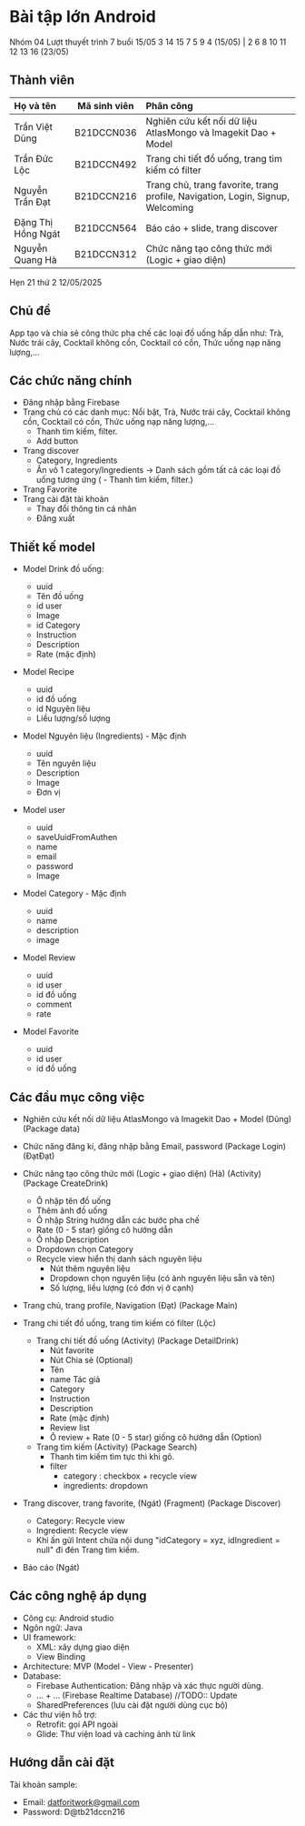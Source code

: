 # Bài tập lớn Android

Nhóm 04
Lượt thuyết trình 7 buổi 15/05
3 14 15 7 5 9 4 (15/05) | 2 6 8 10 11 12 13 16 (23/05)
## Thành viên

| Họ và tên          | Mã sinh viên | Phân công                                                     |
| :----------------- | :----------: | :------------------------------------------------------------ |
| Trần Việt Dũng     |  B21DCCN036  | Nghiên cứu kết nối dữ liệu AtlasMongo và Imagekit Dao + Model |
| Trần Đức Lộc       |  B21DCCN492  | Trang chi tiết đồ uống, trang tìm kiếm có filter              |
| Nguyễn Trần Đạt    |  B21DCCN216  | Trang chủ, trang favorite, trang profile, Navigation, Login, Signup, Welcoming        |
| Đặng Thị Hồng Ngát |  B21DCCN564  | Báo cáo + slide, trang discover                               |
| Nguyễn Quang Hà    |  B21DCCN312  | Chức năng tạo công thức mới (Logic + giao diện)               |

Hẹn 21 thứ 2 12/05/2025

## Chủ đề

App tạo và chia sẻ công thức pha chế các loại đồ uống hấp dẫn như: Trà, Nước trái cây, Cocktail không cồn, Cocktail có cồn, Thức uống nạp năng lượng,...

## Các chức năng chính

- Đăng nhập bằng Firebase
- Trang chủ có các danh mục: Nổi bật, Trà, Nước trái cây, Cocktail không cồn, Cocktail có cồn, Thức uống nạp năng lượng,...
  - Thanh tìm kiếm, filter.
  - Add button
- Trang discover
  - Category, Ingredients
  - Ấn vô 1 category/Ingredients -> Danh sách gồm tất cả các loại đồ uống tương ứng (  - Thanh tìm kiếm, filter.)
- Trang Favorite
- Trang cài đặt tài khoản
  - Thay đổi thông tin cá nhân
  - Đăng xuất

## Thiết kế model

- Model Drink đồ uống:
  - uuid
  - Tên đồ uống
  - id user
  - Image
  - id Category
  - Instruction
  - Description
  - Rate (mặc định)
- Model Recipe
  - uuid
  - id đồ uống
  - id Nguyên liệu
  - Liều lượng/số lượng
- Model Nguyên liệu (Ingredients) - Mặc định
  - uuid
  - Tên nguyên liệu
  - Description
  - Image
  - Đơn vị
  
- Model user
  - uuid
  - saveUuidFromAuthen
  - name
  - email
  - password
  - Image
- Model Category - Mặc định
  - uuid
  - name
  - description
  - image
- Model Review
  - uuid
  - id user
  - id đồ uống
  - comment
  - rate
- Model Favorite
  - uuid
  - id user
  - id đồ uống

## Các đầu mục công việc
- Nghiên cứu kết nối dữ liệu AtlasMongo và Imagekit Dao + Model (Dũng) (Package data)
- Chức năng đăng kí, đăng nhập bằng Email, password (Package Login) (ĐạtĐạt)
- Chức năng tạo công thức mới (Logic + giao diện) (Hà) (Activity) (Package CreateDrink)
  - Ô nhập tên đồ uống
  - Thêm ảnh đồ uống
  - Ô nhập String hướng dẫn các bước pha chế
  - Rate (0 - 5 star) giống cô hướng dẫn
  - Ô nhập Description
  - Dropdown chọn Category
  - Recycle view hiển thị danh sách nguyên liệu
    - Nút thêm nguyên liệu
    - Dropdown chọn nguyên liệu (có ảnh nguyên liệu sẵn và tên)
    - Số lượng, liều lượng (có đơn vị ở cạnh)

- Trang chủ, trang profile, Navigation (Đạt) (Package Main)

- Trang chi tiết đồ uống, trang tìm kiếm có filter (Lộc) 
  - Trang chi tiết đồ uống (Activity) (Package DetailDrink)
    - Nút favorite
    - Nút Chia sẻ (Optional)
    - Tên
    - name Tác giả
    - Category
    - Instruction
    - Description
    - Rate (mặc định)
    - Review list
    - Ô review + Rate (0 - 5 star) giống cô hướng dẫn (Option)
  - Trang tìm kiếm (Activity) (Package Search)
    - Thanh tìm kiếm tìm tực thì khi gõ.
    - filter
      - category : checkbox + recycle view
      - ingredients: dropdown
- Trang discover, trang favorite, (Ngát) (Fragment) (Package Discover)
  - Category: Recycle view
  - Ingredient: Recycle view
  - Khi ấn gửi Intent chứa nội dung 
        "idCategory = xyz, idIngredient = null" đi đén Trang tìm kiếm.
- Báo cáo (Ngát)

## Các công nghệ áp dụng
- Công cụ: Android studio
- Ngôn ngữ: Java
- UI framework: 
  - XML: xây dựng giao diện
  - View Binding
- Architecture: MVP (Model - View - Presenter)
- Database: 
  - Firebase Authentication: Đăng nhập và xác thực người dùng.
  - ... + ... (Firebase Realtime Database) //TODO:: Update
  - SharedPreferences (lưu cài đặt người dùng cục bộ)
- Các thư viện hỗ trợ:
  - Retrofit: gọi API ngoài
  - Glide: Thư viện load và caching ảnh từ link
## Hướng dẫn cài đặt

Tài khoản sample:
- Email: datforitwork@gmail.com
- Password: D@tb21dccn216
